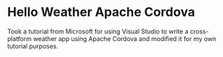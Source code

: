 # Hello Weather Apache Cordova
Took a tutorial from Microsoft for using Visual Studio to write a cross-platform weather app using Apache Cordova and modified it for my own tutorial purposes.
